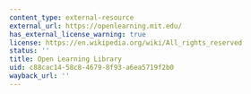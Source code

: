 ```yaml
---
content_type: external-resource
external_url: https://openlearning.mit.edu/
has_external_license_warning: true
license: https://en.wikipedia.org/wiki/All_rights_reserved
status: ''
title: Open Learning Library
uid: c88cac14-58c8-4679-8f93-a6ea5719f2b0
wayback_url: ''
---
```

